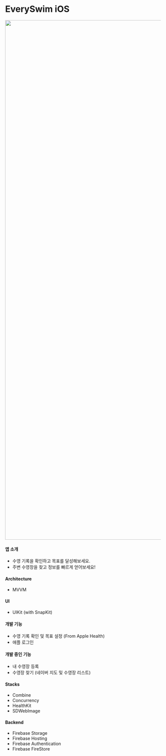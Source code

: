 # EverySwim iOS
<img width=1680 src="https://github.com/heonha/everyswim-ios/assets/60867281/b0ae26d3-5177-43f9-9dd3-e97cd3ff56a1">


#### 앱 소개
- 수영 기록을 확인하고 목표를 달성해보세요.
- 주변 수영장을 찾고 정보를 빠르게 얻어보세요!

#### Architecture
- MVVM

#### UI
- UIKit (with SnapKit)

#### 개발 기능
- 수영 기록 확인 및 목표 설정 (From Apple Health)
- 애플 로그인

#### 개발 중인 기능
- 내 수영장 등록
- 수영장 찾기 (네이버 지도 및 수영장 리스트)

#### Stacks
- Combine
- Concurrency
- HealthKit
- SDWebImage

#### Backend
- Firebase Storage
- Firebase Hosting
- Firebase Authentication
- Firebase FireStore

